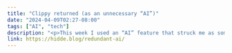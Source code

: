 ```yaml
---
title: "Clippy returned (as an unnecessary “AI”)"
date: "2024-04-09T02:27-08:00"
tags: ["AI", "tech"]
description: "<p>This week I used an “AI” feature that struck me as somewhat unnecessary.</p>"
link: https://hidde.blog/redundant-ai/
---
```

